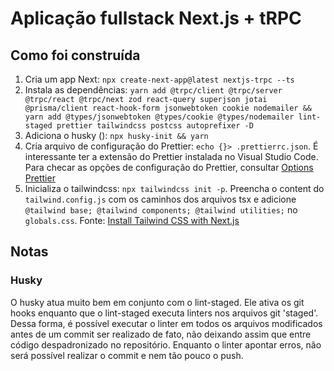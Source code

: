 # Aplicação fullstack Next.js + tRPC

## Como foi construída

1. Cria um app Next: `npx create-next-app@latest nextjs-trpc --ts`
2. Instala as dependências: `yarn add @trpc/client @trpc/server @trpc/react @trpc/next zod react-query superjson jotai @prisma/client react-hook-form jsonwebtoken cookie nodemailer && yarn add @types/jsonwebtoken @types/cookie @types/nodemailer lint-staged prettier tailwindcss postcss autoprefixer -D`
3. Adiciona o husky (): `npx husky-init && yarn`
4. Cria arquivo de configuração do Prettier: `echo {}> .prettierrc.json`. É interessante ter a extensão do Prettier instalada no Visual Studio Code. Para checar as opções de configuração do Prettier, consultar [Options Prettier](https://prettier.io/docs/en/options.html)
5. Inicializa o tailwindcss: `npx tailwindcss init -p`. Preencha o content do `tailwind.config.js` com os caminhos dos arquivos tsx e adicione `@tailwind base; @tailwind components; @tailwind utilities;` no `globals.css`. Fonte: [Install Tailwind CSS with Next.js](https://tailwindcss.com/docs/guides/nextjs)

## Notas

### Husky

O husky atua muito bem em conjunto com o lint-staged. Ele ativa os git hooks enquanto que o lint-staged executa linters nos arquivos git 'staged'. Dessa forma, é possível executar o linter em todos os arquivos modificados antes de um commit ser realizado de fato, não deixando assim que entre código despadronizado no repositório. Enquanto o linter apontar erros, não será possível realizar o commit e nem tão pouco o push.
